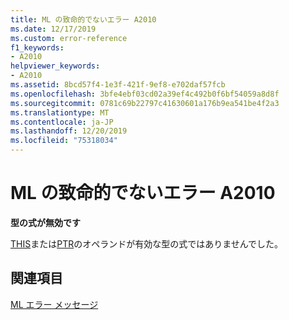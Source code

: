 ```yaml
---
title: ML の致命的でないエラー A2010
ms.date: 12/17/2019
ms.custom: error-reference
f1_keywords:
- A2010
helpviewer_keywords:
- A2010
ms.assetid: 8bcd57f4-1e3f-421f-9ef8-e702daf57fcb
ms.openlocfilehash: 3bfe4ebf03cd02a39ef4c492b0f6bf54059a8d8f
ms.sourcegitcommit: 0781c69b22797c41630601a176b9ea541be4f2a3
ms.translationtype: MT
ms.contentlocale: ja-JP
ms.lasthandoff: 12/20/2019
ms.locfileid: "75318034"
---
```

# <a name="ml-nonfatal-error-a2010"></a>ML の致命的でないエラー A2010

**型の式が無効です**

[THIS](operator-this.md)または[PTR](operator-ptr.md)のオペランドが有効な型の式ではありませんでした。

## <a name="see-also"></a>関連項目

[ML エラー メッセージ](ml-error-messages.md)
